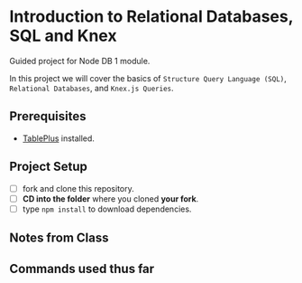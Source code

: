 # Introduction to Relational Databases, SQL and Knex

Guided project for Node DB 1 module.

In this project we will cover the basics of `Structure Query Language (SQL)`, `Relational Databases`, and `Knex.js Queries`.

## Prerequisites

- [TablePlus](https://tableplus.com) installed.

## Project Setup

- [ ] fork and clone this repository.
- [ ] **CD into the folder** where you cloned **your fork**.
- [ ] type `npm install` to download dependencies.

## Notes from Class

<!-- 
the order is always COMMAND location/column PARAMETER
 -->

## Commands used thus far

<!-- 
SELECT (used to select which parameter),
FROM (used to select which sheet within the db),
AND,
OR,
WHERE (used to narrow data further using another parameter),
ORDER BY (used to order based on data from one parameter),
BY,
ASC(ASSENDING) (DEFAULT ORDER),
DESC(DECENDING),
LIMIT,

INSERT INTO (used to insert something into a table) (Then which columns to insert into),
VALUES (what values to insert into in order of columns),
UPDATE (Which table to update),
SET (which column to update),

DELETE FROM (remove something from a table),

 -->

